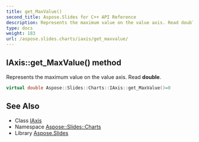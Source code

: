 ```yaml
---
title: get_MaxValue()
second_title: Aspose.Slides for C++ API Reference
description: Represents the maximum value on the value axis. Read double.
type: docs
weight: 183
url: /aspose.slides.charts/iaxis/get_maxvalue/
---
```

## IAxis::get_MaxValue() method


Represents the maximum value on the value axis. Read **double**.

```cpp
virtual double Aspose::Slides::Charts::IAxis::get_MaxValue()=0
```

## See Also

* Class [IAxis](../)
* Namespace [Aspose::Slides::Charts](../../)
* Library [Aspose.Slides](../../../)